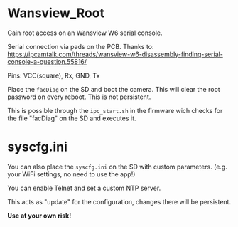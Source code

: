# Wansview_Root

Gain root access on an Wansview W6 serial console.

Serial connection via pads on the PCB.
Thanks to: https://ipcamtalk.com/threads/wansview-w6-disassembly-finding-serial-console-a-question.55816/

Pins: VCC(square), Rx, GND, Tx 

Place the `facDiag` on the SD and boot the camera.
This will clear the root password on every reboot. This is not persistent.

This is possible through the `ipc_start.sh` in the firmware wich checks for the file "facDiag" on the SD and executes it.


# syscfg.ini

You can also place the `syscfg.ini` on the SD with custom parameters.
(e.g. your WiFi settings, no need to use the app!)

You can enable Telnet and set a custom NTP server.

This acts as "update" for the configuration, changes there will be persistent.

**Use at your own risk!**
